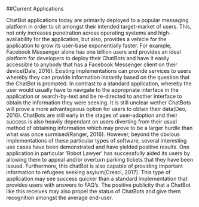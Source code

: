 ##Current Applications

ChatBot applications today are primarily deployed to a popular messaging platform in order to sit amongst their intended target-market of users. This, not only increases penetration across operating systems and high-availability for the application, but also, provides a vehicle for the application to grow its user-base exponentially faster. For example, Facebook Messenger alone has one billion users and provides an ideal platform for developers to deploy their ChatBots and have it easily accessible to anybody that has a Facebook Messenger client on their device(Dale, 2016). Existing implementations can provide services to users whereby they can provide information instantly based on the question that  the ChatBot is prompted. In contrast to a standard application, whereby the user would usually have to navigate to the appropriate interface in the application or search-by-text and be re-directed to another interface to obtain the information they were seeking. It is still unclear wether ChatBots will prove a more advantageous option for users to obtain their data(Deo, 2016). ChatBots are still early in the stages of user-adoption and their success is also heavily dependant on users diverting from their usual method of obtaining information which may prove to be a larger hurdle than what was once surmised(Ranger, 2016). However, beyond the obvious implementations of these particular types of software, several interesting use cases have been demonstrated and have yielded positive results. One application in particular ‘Robot Lawyer’ has successfully aided its users by allowing them to appeal and/or overturn parking tickets that they have been issued. Furthermore, this chatBot is also capable of providing important information to refugees seeking asylum(Cresci, 2017). This type of application may see success quicker than a standard implementation that provides users with answers to FAQ’s. The positive publicity that a ChatBot like this receives may also propel the status of ChatBots and give them recognition amongst the average end-user.

